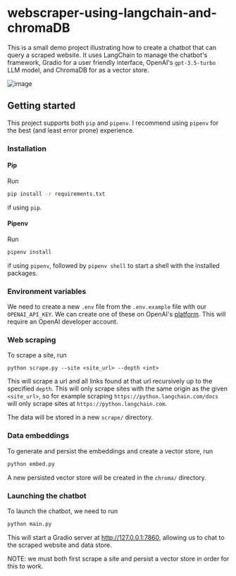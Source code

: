 # webscraper-using-langchain-and-chromaDB

This is a small demo project illustrating how to create a chatbot that can query a scraped website. It uses LangChain to manage the chatbot's framework, Gradio for a user friendly interface, OpenAI's `gpt-3.5-turbo` LLM model, and ChromaDB for as a vector store. 

![image](https://github.com/Harshith1234567/webscraper-using-langchain-and-chromaDB/assets/53342028/782242d1-d2fa-432f-a5f8-67d311befa4b)

## Getting started

This project supports both `pip` and `pipenv`. I recommend using `pipenv` for the best (and least error prone) experience.

### Installation

#### Pip
Run 

```bash
pip install -r requirements.txt
```

if using `pip`.

#### Pipenv

Run

```bash
pipenv install
```

if using `pipenv`, followed by `pipenv shell` to start a shell with the installed packages.

### Environment variables

We need to create a new `.env` file from the `.env.example` file with our `OPENAI_API_KEY`. We can create one of these on OpenAI's [platform](https://platform.openai.com/account/api-keys). This will require an OpenAI developer account.

### Web scraping

To scrape a site, run 

```
python scrape.py --site <site_url> --depth <int>
```

This will scrape a url and all links found at that url recursively up to the specified `depth`. This will only scrape sites with the same origin as the given `<site_url>`, so for example scraping `https://python.langchain.com/docs` will only scrape sites at `https://python.langchain.com`.

The data will be stored in a new `scrape/` directory.

### Data embeddings

To generate and persist the embeddings and create a vector store, run

```bash
python embed.py
```

A new persisted vector store will be created in the `chroma/` directory.

### Launching the chatbot

To launch the chatbot, we need to run

```bash
python main.py
```

This will start a Gradio server at http://127.0.0.1:7860, allowing us to chat to the scraped website and data store.

NOTE: we must both first scrape a site and persist a vector store in order for this to work.
